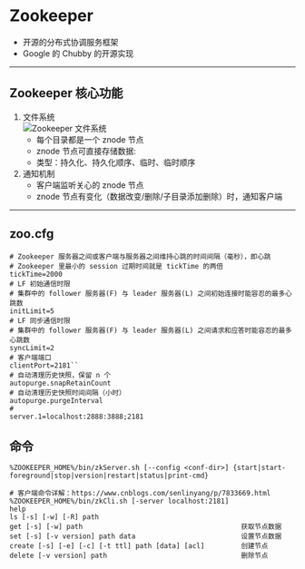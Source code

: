 # Zookeeper
- 开源的分布式协调服务框架
- Google 的 Chubby 的开源实现
---
## Zookeeper 核心功能
1. 文件系统  
    ![Zookeeper 文件系统](http://img2.mukewang.com/60c24f0d000148fb03860338.jpg)
    - 每个目录都是一个 znode 节点
    - znode 节点可直接存储数据:
    - 类型：持久化、持久化顺序、临时、临时顺序
2. 通知机制
    - 客户端监听关心的 znode 节点
    - znode 节点有变化（数据改变/删除/子目录添加删除）时，通知客户端
---
## zoo.cfg
```
# Zookeeper 服务器之间或客户端与服务器之间维持心跳的时间间隔（毫秒），即心跳
# Zookeeper 里最小的 session 过期时间就是 tickTime 的两倍
tickTime=2000
# LF 初始通信时限
# 集群中的 follower 服务器(F) 与 leader 服务器(L) 之间初始连接时能容忍的最多心跳数
initLimit=5
# LF 同步通信时限
# 集群中的 follower 服务器(F) 与 leader 服务器(L) 之间请求和应答时能容忍的最多心跳数
syncLimit=2
# 客户端端口
clientPort=2181``
# 自动清理历史快照，保留 n 个
autopurge.snapRetainCount
# 自动清理历史快照时间间隔（小时）
autopurge.purgeInterval
#
server.1=localhost:2888:3888;2181
```
## 命令
```
%ZOOKEEPER_HOME%/bin/zkServer.sh [--config <conf-dir>] {start|start-foreground|stop|version|restart|status|print-cmd}

# 客户端命令详解：https://www.cnblogs.com/senlinyang/p/7833669.html
%ZOOKEEPER_HOME%/bin/zkCli.sh [-server localhost:2181]
help
ls [-s] [-w] [-R] path
get [-s] [-w] path                                       获取节点数据
set [-s] [-v version] path data                          设置节点数据
create [-s] [-e] [-c] [-t ttl] path [data] [acl]         创建节点
delete [-v version] path                                 删除节点
```